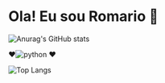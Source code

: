 # Ola! Eu sou Romario 👋

![Anurag's GitHub stats](https://github-readme-stats.vercel.app/api?username=romariops&show_icons=true&theme=onedark)

❤️![python](https://img.shields.io/badge/Python-14354C?style=for-the-badge&logo=python&logoColor=white) ❤️

![Top Langs](https://github-readme-stats.vercel.app/api/top-langs/?username=romariops&layout=compact)
